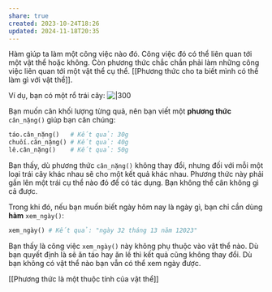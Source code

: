 ```yaml
---
share: true
created: 2023-10-24T18:26
updated: 2024-11-18T20:35
---
```

Hàm giúp ta làm một công việc nào đó. Công việc đó có thể liên quan tới một vật thể hoặc không. Còn phương thức chắc chắn phải làm những công việc liên quan tới một vật thể cụ thể. [[Phương thức cho ta biết mình có thể làm gì với vật thể]]. 

Ví dụ, bạn có một rổ trái cây:
![|300](https://upload.wikimedia.org/wikipedia/commons/thumb/b/b6/A_basket_of_fruits.jpg/600px-A_basket_of_fruits.jpg)

Bạn muốn cân khối lượng từng quả, nên bạn viết một **phương thức** `cân_nặng()` giúp bạn cân chúng:

```python
táo.cân_nặng()   # Kết quả: 30g
chuối.cân_nặng() # Kết quả: 40g
lê.cân_nặng()    # Kết quả: 50g
```

Bạn thấy, dù phương thức `cân_nặng()` không thay đổi, nhưng đối với mỗi một loại trái cây khác nhau sẽ cho một kết quả khác nhau. Phương thức này phải gắn lên một trái cụ thể nào đó để có tác dụng. Bạn không thể cân không gì cả được. 

Trong khi đó, nếu bạn muốn biết ngày hôm nay là ngày gì, bạn chỉ cần dùng **hàm** `xem_ngày()`:

```python
xem_ngày() # Kết quả: "ngày 32 tháng 13 năm 12023" 
```

Bạn thấy là công việc `xem_ngày()` này không phụ thuộc vào vật thể nào. Dù bạn quyết định là sẽ ăn táo hay ăn lê thì kết quả cũng không thay đổi. Dù bạn không có vật thể nào bạn vẫn có thể xem ngày được. 

[[Phương thức là một thuộc tính của vật thể]] 